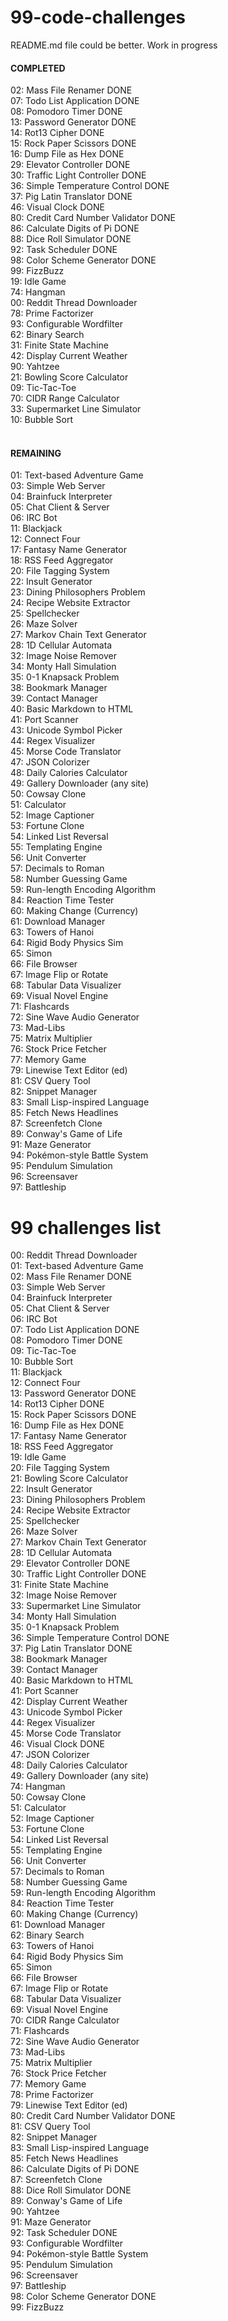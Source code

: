 # 99-code-challenges

README.md file could be better. Work in progress

#### <b>COMPLETED</b>

02: Mass File Renamer DONE <br />
07: Todo List Application DONE <br />
08: Pomodoro Timer DONE <br />
13: Password Generator DONE <br />
14: Rot13 Cipher DONE <br />
15: Rock Paper Scissors DONE <br />
16: Dump File as Hex DONE <br />
29: Elevator Controller DONE<br />
30: Traffic Light Controller DONE<br />
36: Simple Temperature Control DONE<br />
37: Pig Latin Translator DONE <br />
46: Visual Clock DONE<br />
80: Credit Card Number Validator DONE<br />
86: Calculate Digits of Pi DONE<br />
88: Dice Roll Simulator DONE<br />
92: Task Scheduler DONE<br />
98: Color Scheme Generator DONE<br />
99: FizzBuzz <br />
19: Idle Game <br />
74: Hangman <br />
00: Reddit Thread Downloader <br />
78: Prime Factorizer <br />
93: Configurable Wordfilter <br />
62: Binary Search <br />
31: Finite State Machine <br />
42: Display Current Weather <br />
90: Yahtzee <br />
21: Bowling Score Calculator <br />
09: Tic-Tac-Toe <br />
70: CIDR Range Calculator <br />
33: Supermarket Line Simulator <br />
10: Bubble Sort <br />
<br />

#### <b>REMAINING</b>

01: Text-based Adventure Game <br />
03: Simple Web Server <br />
04: Brainfuck Interpreter <br />
05: Chat Client & Server <br />
06: IRC Bot <br />
11: Blackjack <br />
12: Connect Four <br />
17: Fantasy Name Generator <br />
18: RSS Feed Aggregator <br />
20: File Tagging System <br />
22: Insult Generator <br />
23: Dining Philosophers Problem <br />
24: Recipe Website Extractor <br />
25: Spellchecker <br />
26: Maze Solver <br />
27: Markov Chain Text Generator <br />
28: 1D Cellular Automata <br />
32: Image Noise Remover <br />
34: Monty Hall Simulation <br />
35: 0-1 Knapsack Problem <br />
38: Bookmark Manager <br />
39: Contact Manager <br />
40: Basic Markdown to HTML <br />
41: Port Scanner <br />
43: Unicode Symbol Picker <br />
44: Regex Visualizer <br />
45: Morse Code Translator <br />
47: JSON Colorizer <br />
48: Daily Calories Calculator <br />
49: Gallery Downloader (any site) <br />
50: Cowsay Clone <br />
51: Calculator <br />
52: Image Captioner <br />
53: Fortune Clone <br />
54: Linked List Reversal <br />
55: Templating Engine <br />
56: Unit Converter <br />
57: Decimals to Roman <br />
58: Number Guessing Game <br />
59: Run-length Encoding Algorithm <br />
84: Reaction Time Tester <br />
60: Making Change (Currency) <br />
61: Download Manager <br />
63: Towers of Hanoi <br />
64: Rigid Body Physics Sim <br />
65: Simon <br />
66: File Browser <br />
67: Image Flip or Rotate <br />
68: Tabular Data Visualizer <br />
69: Visual Novel Engine <br />
71: Flashcards <br />
72: Sine Wave Audio Generator <br />
73: Mad-Libs <br />
75: Matrix Multiplier <br />
76: Stock Price Fetcher <br />
77: Memory Game <br />
79: Linewise Text Editor (ed) <br />
81: CSV Query Tool <br />
82: Snippet Manager <br />
83: Small Lisp-inspired Language <br />
85: Fetch News Headlines <br />
87: Screenfetch Clone <br />
89: Conway's Game of Life <br />
91: Maze Generator <br />
94: Pokémon-style Battle System <br />
95: Pendulum Simulation <br />
96: Screensaver <br />
97: Battleship <br />

# 99 challenges list

00: Reddit Thread Downloader <br />
01: Text-based Adventure Game <br />
02: Mass File Renamer DONE <br />
03: Simple Web Server <br />
04: Brainfuck Interpreter <br />
05: Chat Client & Server <br />
06: IRC Bot <br />
07: Todo List Application DONE <br />
08: Pomodoro Timer DONE <br />
09: Tic-Tac-Toe <br />
10: Bubble Sort <br />
11: Blackjack <br />
12: Connect Four <br />
13: Password Generator DONE <br />
14: Rot13 Cipher DONE <br />
15: Rock Paper Scissors DONE <br />
16: Dump File as Hex DONE <br />
17: Fantasy Name Generator <br />
18: RSS Feed Aggregator <br />
19: Idle Game <br />
20: File Tagging System <br />
21: Bowling Score Calculator <br />
22: Insult Generator <br />
23: Dining Philosophers Problem <br />
24: Recipe Website Extractor <br />
25: Spellchecker <br />
26: Maze Solver <br />
27: Markov Chain Text Generator <br />
28: 1D Cellular Automata <br />
29: Elevator Controller DONE<br />
30: Traffic Light Controller DONE<br />
31: Finite State Machine <br />
32: Image Noise Remover <br />
33: Supermarket Line Simulator <br />
34: Monty Hall Simulation <br />
35: 0-1 Knapsack Problem <br />
36: Simple Temperature Control DONE<br />
37: Pig Latin Translator DONE <br />
38: Bookmark Manager <br />
39: Contact Manager <br />
40: Basic Markdown to HTML <br />
41: Port Scanner <br />
42: Display Current Weather <br />
43: Unicode Symbol Picker <br />
44: Regex Visualizer <br />
45: Morse Code Translator <br />
46: Visual Clock DONE<br />
47: JSON Colorizer <br />
48: Daily Calories Calculator <br />
49: Gallery Downloader (any site) <br />
74: Hangman <br />
50: Cowsay Clone <br />
51: Calculator <br />
52: Image Captioner <br />
53: Fortune Clone <br />
54: Linked List Reversal <br />
55: Templating Engine <br />
56: Unit Converter <br />
57: Decimals to Roman <br />
58: Number Guessing Game <br />
59: Run-length Encoding Algorithm <br />
84: Reaction Time Tester <br />
60: Making Change (Currency) <br />
61: Download Manager <br />
62: Binary Search <br />
63: Towers of Hanoi <br />
64: Rigid Body Physics Sim <br />
65: Simon <br />
66: File Browser <br />
67: Image Flip or Rotate <br />
68: Tabular Data Visualizer <br />
69: Visual Novel Engine <br />
70: CIDR Range Calculator <br />
71: Flashcards <br />
72: Sine Wave Audio Generator <br />
73: Mad-Libs <br />
75: Matrix Multiplier <br />
76: Stock Price Fetcher <br />
77: Memory Game <br />
78: Prime Factorizer <br />
79: Linewise Text Editor (ed) <br />
80: Credit Card Number Validator DONE<br />
81: CSV Query Tool <br />
82: Snippet Manager <br />
83: Small Lisp-inspired Language <br />
85: Fetch News Headlines <br />
86: Calculate Digits of Pi DONE<br />
87: Screenfetch Clone <br />
88: Dice Roll Simulator DONE<br />
89: Conway's Game of Life <br />
90: Yahtzee <br />
91: Maze Generator <br />
92: Task Scheduler DONE<br />
93: Configurable Wordfilter <br />
94: Pokémon-style Battle System <br />
95: Pendulum Simulation <br />
96: Screensaver <br />
97: Battleship <br />
98: Color Scheme Generator DONE<br />
99: FizzBuzz <br />
